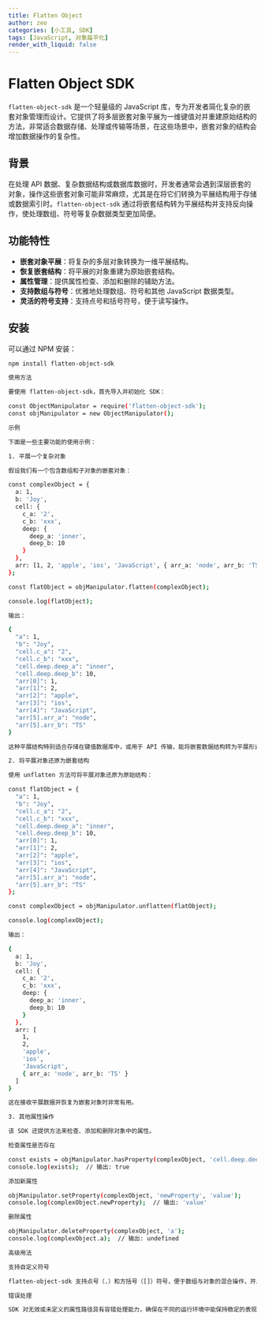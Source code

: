 ```yaml
---
title: Flatten Object
author: zeo
categories: [小工具, SDK]
tags: [JavaScript, 对象扁平化]
render_with_liquid: false
---
```


# Flatten Object SDK

`flatten-object-sdk` 是一个轻量级的 JavaScript 库，专为开发者简化复杂的嵌套对象管理而设计。它提供了将多层嵌套对象平展为一维键值对并重建原始结构的方法，非常适合数据存储、处理或传输等场景，在这些场景中，嵌套对象的结构会增加数据操作的复杂性。

## 背景

在处理 API 数据、复杂数据结构或数据库数据时，开发者通常会遇到深层嵌套的对象，操作这些嵌套对象可能非常麻烦，尤其是在将它们转换为平展结构用于存储或数据索引时。`flatten-object-sdk` 通过将嵌套结构转为平展结构并支持反向操作，使处理数组、符号等复杂数据类型更加简便。

## 功能特性

- **嵌套对象平展**：将复杂的多层对象转换为一维平展结构。
- **恢复嵌套结构**：将平展的对象重建为原始嵌套结构。
- **属性管理**：提供属性检查、添加和删除的辅助方法。
- **支持数组与符号**：优雅地处理数组、符号和其他 JavaScript 数据类型。
- **灵活的符号支持**：支持点号和括号符号，便于读写操作。

## 安装

可以通过 NPM 安装：

```bash
npm install flatten-object-sdk

使用方法

要使用 flatten-object-sdk，首先导入并初始化 SDK：

const ObjectManipulator = require('flatten-object-sdk');
const objManipulator = new ObjectManipulator();

示例

下面是一些主要功能的使用示例：

1. 平展一个复杂对象

假设我们有一个包含数组和子对象的嵌套对象：

const complexObject = {
  a: 1,
  b: 'Joy',
  cell: {
    c_a: '2',
    c_b: 'xxx',
    deep: {
      deep_a: 'inner',
      deep_b: 10
    }
  },
  arr: [1, 2, 'apple', 'ios', 'JavaScript', { arr_a: 'node', arr_b: 'TS' }]
};

const flatObject = objManipulator.flatten(complexObject);

console.log(flatObject);

输出：

{
  "a": 1,
  "b": "Joy",
  "cell.c_a": "2",
  "cell.c_b": "xxx",
  "cell.deep.deep_a": "inner",
  "cell.deep.deep_b": 10,
  "arr[0]": 1,
  "arr[1]": 2,
  "arr[2]": "apple",
  "arr[3]": "ios",
  "arr[4]": "JavaScript",
  "arr[5].arr_a": "node",
  "arr[5].arr_b": "TS"
}

这种平展结构特别适合存储在键值数据库中，或用于 API 传输，能将嵌套数据结构转为平展形式。

2. 将平展对象还原为嵌套结构

使用 unflatten 方法可将平展对象还原为原始结构：

const flatObject = {
  "a": 1,
  "b": "Joy",
  "cell.c_a": "2",
  "cell.c_b": "xxx",
  "cell.deep.deep_a": "inner",
  "cell.deep.deep_b": 10,
  "arr[0]": 1,
  "arr[1]": 2,
  "arr[2]": "apple",
  "arr[3]": "ios",
  "arr[4]": "JavaScript",
  "arr[5].arr_a": "node",
  "arr[5].arr_b": "TS"
};

const complexObject = objManipulator.unflatten(flatObject);

console.log(complexObject);

输出：

{
  a: 1,
  b: 'Joy',
  cell: {
    c_a: '2',
    c_b: 'xxx',
    deep: {
      deep_a: 'inner',
      deep_b: 10
    }
  },
  arr: [
    1,
    2,
    'apple',
    'ios',
    'JavaScript',
    { arr_a: 'node', arr_b: 'TS' }
  ]
}

这在接收平展数据并恢复为嵌套对象时非常有用。

3. 其他属性操作

该 SDK 还提供方法来检查、添加和删除对象中的属性。

检查属性是否存在

const exists = objManipulator.hasProperty(complexObject, 'cell.deep.deep_a');
console.log(exists);  // 输出: true

添加新属性

objManipulator.setProperty(complexObject, 'newProperty', 'value');
console.log(complexObject.newProperty);  // 输出: 'value'

删除属性

objManipulator.deleteProperty(complexObject, 'a');
console.log(complexObject.a);  // 输出: undefined

高级用法

支持自定义符号

flatten-object-sdk 支持点号（.）和方括号（[]）符号，便于数组与对象的混合操作，开发者可以自定义数据结构并灵活控制数据访问方式。

错误处理

SDK 对无效或未定义的属性路径具有容错处理能力，确保在不同的运行环境中能保持稳定的表现。